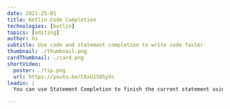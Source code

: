```yaml
---
date: 2021-25-01
title: Kotlin Code Completion
technologies: [kotlin]
topics: [editing]
author: hs
subtitle: Use code and statement completion to write code faster
thumbnail: ./thumbnail.png
cardThumbnail: ./card.png
shortVideo:
  poster: ./tip.png
  url: https://youtu.be/C8xU1S8SyVc
leadin: |
  You can use Statement Completion to finish the current statement using **⌘⇧⏎** (macOS) or **Ctrl+Shift+Return** (Windows/Linux). Basic completion is available without using a shortcut, but you can use Advanced Completion with **⌃⇧␣** (macOS), or **Ctrl**+**Shift**+**Space** (Windows/Linux). 

---
```

